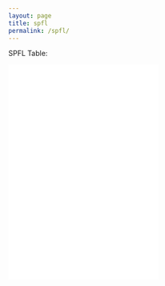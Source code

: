 ```yaml
---
layout: page
title: spfl
permalink: /spfl/
---
```

SPFL Table:
<iframe src=”http://www.tablesleague.com/iframe?width=800&height=430&font_name=Tahoma&position=1&font_size=12&team_link=1&link_color=404040&games=1&wins=1&draws=1&lost=1&goals=1&goals_against=1&gd=1&points=1&next=1&form=1&font_size=12&font_color=000000&bg_color=FFFFFF&header_font_color=FFFFFF&header_bg_color=1fb9e4&bg_col=1fb9e4&font_color_col=FFFFFF&highlight=e3e3e3&hover=fff6bf&league_header=1&league=l_12594&team=4561&timezone=1&language=2&team_flags=0” width=”800” height=430 frameborder=”0” scrolling=”no”></iframe>
